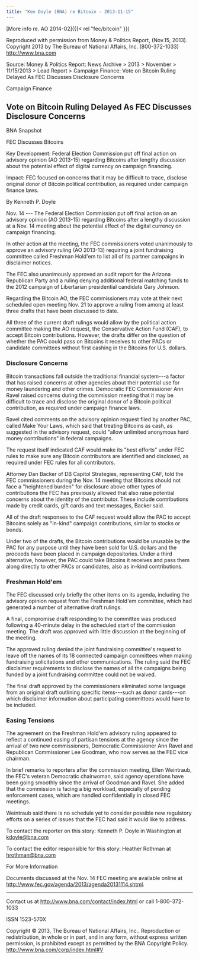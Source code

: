 ```yaml
---
title: "Ken Doyle (BNA) re Bitcoin - 2013-11-15"
---
```


[More info re. AO 2014-02]({{< rel "fec/bitcoin" }})

Reproduced with permission from Money & Politics Report, (Nov.15,
2013).  
Copyright 2013 by The Bureau of National Affairs, Inc. (800-372-1033)  
<http://www.bna.com>

Source: Money & Politics Report: News Archive > 2013 > November >
11/15/2013 > Lead Report > Campaign Finance: Vote on Bitcoin Ruling
Delayed As FEC Discusses Disclosure Concerns

Campaign Finance

Vote on Bitcoin Ruling Delayed As FEC Discusses Disclosure Concerns
-------------------------------------------------------------------

BNA Snapshot

FEC Discusses Bitcoins

Key Development: Federal Election Commission put off final action on
advisory opinion (AO 2013-15) regarding Bitcoins after lengthy
discussion about the potential effect of digital currency on campaign
financing.

Impact: FEC focused on concerns that it may be difficult to trace,
disclose original donor of Bitcoin political contribution, as required
under campaign finance laws.

By Kenneth P. Doyle

Nov. 14 --- The Federal Election Commission put off final action on an
advisory opinion (AO 2013-15) regarding Bitcoins after a lengthy
discussion at a Nov. 14 meeting about the potential effect of the
digital currency on campaign financing.

In other action at the meeting, the FEC commissioners voted unanimously
to approve an advisory ruling (AO 2013-13) requiring a joint fundraising
committee called Freshman Hold'em to list all of its partner campaigns
in disclaimer notices.

The FEC also unanimously approved an audit report for the Arizona
Republican Party and a ruling denying additional federal matching funds
to the 2012 campaign of Libertarian presidential candidate Gary Johnson.

Regarding the Bitcoin AO, the FEC commissioners may vote at their next
scheduled open meeting Nov. 21 to approve a ruling from among at least
three drafts that have been discussed to date.

All three of the current draft rulings would allow by the political
action committee making the AO request, the Conservative Action Fund
(CAF), to accept Bitcoin contributions. However, the drafts differ on
the question of whether the PAC could pass on Bitcoins it receives to
other PACs or candidate committees without first cashing in the Bitcoins
for U.S. dollars.

### Disclosure Concerns

Bitcoin transactions fall outside the traditional financial system---a
factor that has raised concerns at other agencies about their potential
use for money laundering and other crimes. Democratic FEC Commissioner
Ann Ravel raised concerns during the commission meeting that it may be
difficult to trace and disclose the original donor of a Bitcoin
political contribution, as required under campaign finance laws.

Ravel cited comments on the advisory opinion request filed by another
PAC, called Make Your Laws, which said that treating Bitcoins as cash,
as suggested in the advisory request, could "allow unlimited anonymous
hard money contributions" in federal campaigns.

The request itself indicated CAF would make its "best efforts" under FEC
rules to make sure any Bitcoin contributors are identified and
disclosed, as required under FEC rules for all contributors.

Attorney Dan Backer of DB Capitol Strategies, representing CAF, told the
FEC commissioners during the Nov. 14 meeting that Bitcoins should not
face a "heightened burden" for disclosure above other types of
contributions the FEC has previously allowed that also raise potential
concerns about the identity of the contributor. These include
contributions made by credit cards, gift cards and text messages, Backer
said.

All of the draft responses to the CAF request would allow the PAC to
accept Bitcoins solely as "in-kind" campaign contributions, similar to
stocks or bonds.

Under two of the drafts, the Bitcoin contributions would be unusable by
the PAC for any purpose until they have been sold for U.S. dollars and
the proceeds have been placed in campaign depositories. Under a third
alternative, however, the PAC could take Bitcoins it receives and pass
them along directly to other PACs or candidates, also as in-kind
contributions.

### Freshman Hold'em

The FEC discussed only briefly the other items on its agenda, including
the advisory opinion request from the Freshman Hold'em committee, which
had generated a number of alternative draft rulings.

A final, compromise draft responding to the committee was produced
following a 40-minute delay in the scheduled start of the commission
meeting. The draft was approved with little discussion at the beginning
of the meeting.

The approved ruling denied the joint fundraising committee's request to
leave off the names of its 18 connected campaign committees when making
fundraising solicitations and other communications. The ruling said the
FEC disclaimer requirements to disclose the names of all the campaigns
being funded by a joint fundraising committee could not be waived.

The final draft approved by the commissioners eliminated some language
from an original draft outlining specific items---such as donor
cards---on which disclaimer information about participating committees
would have to be included.

### Easing Tensions

The agreement on the Freshman Hold'em advisory ruling appeared to
reflect a continued easing of partisan tensions at the agency since the
arrival of two new commissioners, Democratic Commissioner Ann Ravel and
Republican Commissioner Lee Goodman, who now serves as the FEC vice
chairman.

In brief remarks to reporters after the commission meeting, Ellen
Weintraub, the FEC's veteran Democratic chairwoman, said agency
operations have been going smoothly since the arrival of Goodman and
Ravel. She added that the commission is facing a big workload,
especially of pending enforcement cases, which are handled
confidentially in closed FEC meetings.

Weintraub said there is no schedule yet to consider possible new
regulatory efforts on a series of issues that the FEC had said it would
like to address.


To contact the reporter on this story: Kenneth P. Doyle in Washington at
<kdoyle@bna.com>

To contact the editor responsible for this story: Heather Rothman at
<hrothman@bna.com>

For More Information

Documents discussed at the Nov. 14 FEC meeting are available online at
<http://www.fec.gov/agenda/2013/agenda20131114.shtml>.

------------------------------------------------------------------------

Contact us at <http://www.bna.com/contact/index.html> or call
1-800-372-1033

ISSN 1523-570X

Copyright © 2013, The Bureau of National Affairs, Inc.. Reproduction or
redistribution, in whole or in part, and in any form, without express
written permission, is prohibited except as permitted by the BNA
Copyright Policy. <http://www.bna.com/corp/index.html#V>
